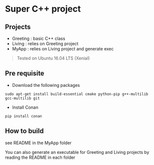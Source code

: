 # Super C++ project 

## Projects

- Greeting : basic C++ class 
- Living   : relies on Greeting project
- MyApp    : relies on Living project and generate exec 

> Tested on Ubuntu 16.04 LTS (Xenial) 

## Pre requisite

- Download the following packages
```
sudo apt-get install build-essential cmake python-pip g++-multilib gcc-multilib git 
```

- Install Conan
```
pip install conan
```


## How to build

see README in the MyApp folder

You can also generate an executable for Greeting and Living projects by reading the README in each folder
